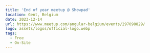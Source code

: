 ```yaml
---
title: 'End of year meetup @ Showpad'
location: Gent, Belgium
date: 2023-12-14
url: https://www.meetup.com/angular-belgium/events/297098829/
logo: assets/logos/official-logo.webp
tags:
  - Free
  - On-Site
---
```

